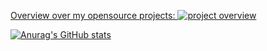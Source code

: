 [Overview over my opensource projects: ![project overview](https://img.shields.io/badge/homepage-browse-black?logo=firefox&style=flat-square)](https://www.lieret.net/opensource)

[![Anurag's GitHub stats](https://github-readme-stats.vercel.app/api?username=klieret&hide_border=false&title_color=000000&hide_rank=true&show_icons=true&icon_color=000000&disable_animations=true&custom_title=Stats)](https://github.com/anuraghazra/github-readme-stats)

